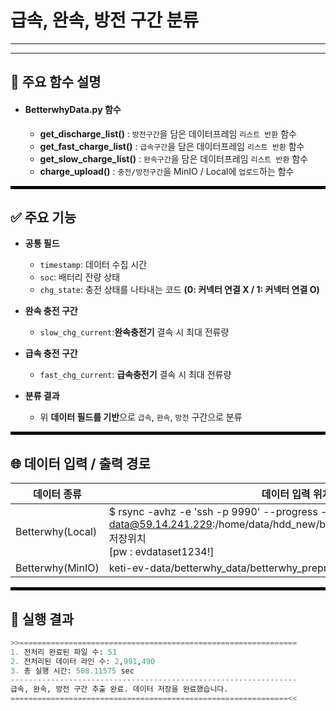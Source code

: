 # 급속, 완속, 방전 구간 분류
---
---
## 🔧 주요 함수 설명
- #### **BetterwhyData.py** 함수
  - **get_discharge_list()** : `방전구간`을 담은 데이터프레임 `리스트 반환` 함수
  - **get_fast_charge_list()** : `급속구간`을 담은 데이터프레임 `리스트 반환` 함수
  - **get_slow_charge_list()** : `완속구간`을 담은 데이터프레임 `리스트 반환` 함수
  - **charge_upload()** : `충전/방전구간`을 MinIO / Local에 `업로드`하는 함수

<hr style="border: 2px solid black;">

## ✅ 주요 기능
- **공통 필드**  
  - `timestamp`: 데이터 수집 시간  
  - `soc`: 배터리 잔량 상태  
  - `chg_state`: 충전 상태를 나타내는 코드 **(0: 커넥터 연결 X / 1: 커넥터 연결 O)**

- **완속 충전 구간**  
  - `slow_chg_current`:**완속충전기** 결속 시 최대 전류량

- **급속 충전 구간**  
  - `fast_chg_current`: **급속충전기** 결속 시 최대 전류량

- **분류 결과**  
  - 위 **데이터 필드를 기반**으로 `급속`, `완속`, `방전` 구간으로 분류

<hr style="border: 2px solid black;">

## 🌐 데이터 입력 / 출력 경로


| 데이터 종류 | 데이터 입력 위치 | 데이터 저장 위치 |
|-|-|-|
|Betterwhy(Local)|$ rsync -avhz -e 'ssh -p 9990' --progress --partial data@59.14.241.229:/home/data/hdd_new/betterwhy_data/betterwhy_preproc 저장위치<br>[pw : evdataset1234!]| /
|Betterwhy(MinIO)|keti-ev-data/betterwhy_data/betterwhy_preprocessed|tmp/classify_charging

<hr style="border: 2px solid black;">

## 📝 실행 결과
```python
>>==============================================================
1. 전처리 완료된 파일 수: 51
2. 전처리된 데이터 라인 수: 2,991,490
3. 총 실행 시간: 508.11575 sec
----------------------------------------------------------------
급속, 완속, 방전 구간 추출 완료. 데이터 저장을 완료했습니다.
==============================================================<<
```
